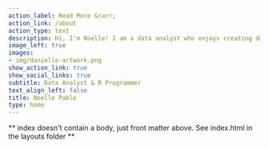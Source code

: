 ```yaml
---
action_label: Read More &rarr;
action_link: /about
action_type: text
description: Hi, I'm Noelle! I am a data analyst who enjoys creating data visualizations, R packages, and interactive shiny applications. 
image_left: true
images:
- img/danielle-artwork.png
show_action_link: true
show_social_links: true
subtitle: Data Analyst & R Programmer
text_align_left: false
title: Noelle Pablo
type: home
---
```


** index doesn't contain a body, just front matter above.
See index.html in the layouts folder **
